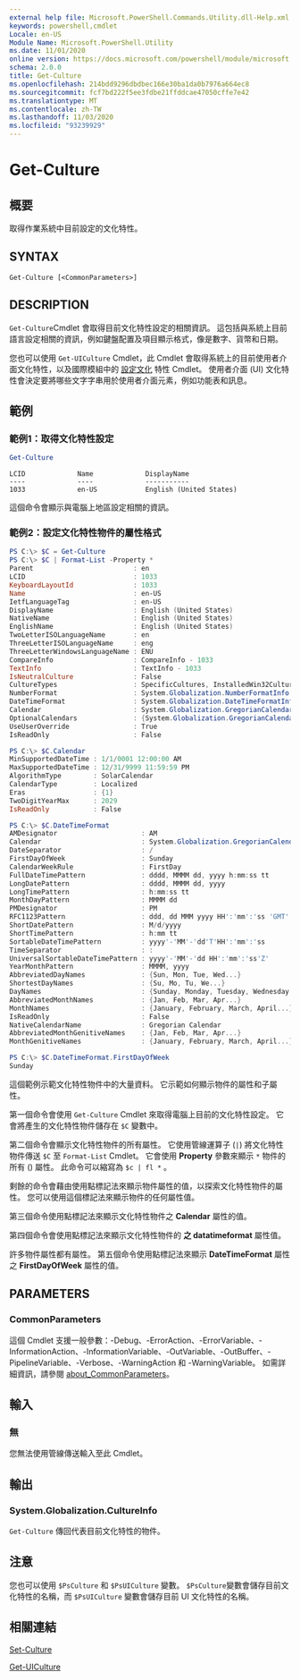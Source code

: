 ```yaml
---
external help file: Microsoft.PowerShell.Commands.Utility.dll-Help.xml
keywords: powershell,cmdlet
Locale: en-US
Module Name: Microsoft.PowerShell.Utility
ms.date: 11/01/2020
online version: https://docs.microsoft.com/powershell/module/microsoft.powershell.utility/get-culture?view=powershell-5.1&WT.mc_id=ps-gethelp
schema: 2.0.0
title: Get-Culture
ms.openlocfilehash: 214bdd9296dbdbec166e30ba1da0b7976a664ec8
ms.sourcegitcommit: fcf7bd222f5ee3fdbe21ffddcae47050cffe7e42
ms.translationtype: MT
ms.contentlocale: zh-TW
ms.lasthandoff: 11/03/2020
ms.locfileid: "93239929"
---
```

# Get-Culture

## 概要
取得作業系統中目前設定的文化特性。

## SYNTAX

```
Get-Culture [<CommonParameters>]
```

## DESCRIPTION

`Get-Culture`Cmdlet 會取得目前文化特性設定的相關資訊。 這包括與系統上目前語言設定相關的資訊，例如鍵盤配置及項目顯示格式，像是數字、貨幣和日期。

您也可以使用 `Get-UICulture` Cmdlet，此 Cmdlet 會取得系統上的目前使用者介面文化特性，以及國際模組中的 [設定文化](/powershell/module/international/set-culture) 特性 Cmdlet。 使用者介面 (UI) 文化特性會決定要將哪些文字字串用於使用者介面元素，例如功能表和訊息。

## 範例

### 範例1：取得文化特性設定

```powershell
Get-Culture
```

```Output
LCID             Name             DisplayName
----             ----             -----------
1033             en-US            English (United States)
```

這個命令會顯示與電腦上地區設定相關的資訊。

### 範例2：設定文化特性物件的屬性格式

```powershell
PS C:\> $C = Get-Culture
PS C:\> $C | Format-List -Property *
Parent                         : en
LCID                           : 1033
KeyboardLayoutId               : 1033
Name                           : en-US
IetfLanguageTag                : en-US
DisplayName                    : English (United States)
NativeName                     : English (United States)
EnglishName                    : English (United States)
TwoLetterISOLanguageName       : en
ThreeLetterISOLanguageName     : eng
ThreeLetterWindowsLanguageName : ENU
CompareInfo                    : CompareInfo - 1033
TextInfo                       : TextInfo - 1033
IsNeutralCulture               : False
CultureTypes                   : SpecificCultures, InstalledWin32Cultures, FrameworkCultures
NumberFormat                   : System.Globalization.NumberFormatInfo
DateTimeFormat                 : System.Globalization.DateTimeFormatInfo
Calendar                       : System.Globalization.GregorianCalendar
OptionalCalendars              : {System.Globalization.GregorianCalendar, System.Globalization.GregorianCalendar}
UseUserOverride                : True
IsReadOnly                     : False

PS C:\> $C.Calendar
MinSupportedDateTime : 1/1/0001 12:00:00 AM
MaxSupportedDateTime : 12/31/9999 11:59:59 PM
AlgorithmType        : SolarCalendar
CalendarType         : Localized
Eras                 : {1}
TwoDigitYearMax      : 2029
IsReadOnly           : False

PS C:\> $C.DateTimeFormat
AMDesignator                     : AM
Calendar                         : System.Globalization.GregorianCalendar
DateSeparator                    : /
FirstDayOfWeek                   : Sunday
CalendarWeekRule                 : FirstDay
FullDateTimePattern              : dddd, MMMM dd, yyyy h:mm:ss tt
LongDatePattern                  : dddd, MMMM dd, yyyy
LongTimePattern                  : h:mm:ss tt
MonthDayPattern                  : MMMM dd
PMDesignator                     : PM
RFC1123Pattern                   : ddd, dd MMM yyyy HH':'mm':'ss 'GMT'
ShortDatePattern                 : M/d/yyyy
ShortTimePattern                 : h:mm tt
SortableDateTimePattern          : yyyy'-'MM'-'dd'T'HH':'mm':'ss
TimeSeparator                    : :
UniversalSortableDateTimePattern : yyyy'-'MM'-'dd HH':'mm':'ss'Z'
YearMonthPattern                 : MMMM, yyyy
AbbreviatedDayNames              : {Sun, Mon, Tue, Wed...}
ShortestDayNames                 : {Su, Mo, Tu, We...}
DayNames                         : {Sunday, Monday, Tuesday, Wednesday...}
AbbreviatedMonthNames            : {Jan, Feb, Mar, Apr...}
MonthNames                       : {January, February, March, April...}
IsReadOnly                       : False
NativeCalendarName               : Gregorian Calendar
AbbreviatedMonthGenitiveNames    : {Jan, Feb, Mar, Apr...}
MonthGenitiveNames               : {January, February, March, April...}

PS C:\> $C.DateTimeFormat.FirstDayOfWeek
Sunday
```

這個範例示範文化特性物件中的大量資料。 它示範如何顯示物件的屬性和子屬性。

第一個命令會使用 `Get-Culture` Cmdlet 來取得電腦上目前的文化特性設定。
它會將產生的文化特性物件儲存在 `$C` 變數中。

第二個命令會顯示文化特性物件的所有屬性。 它使用管線運算子 (`|`) 將文化特性物件傳送 `$C` 至 `Format-List` Cmdlet。 它會使用 **Property** 參數來顯示 `*` 物件的所有 () 屬性。 此命令可以縮寫為 `$c | fl *` 。

剩餘的命令會藉由使用點標記法來顯示物件屬性的值，以探索文化特性物件的屬性。 您可以使用這個標記法來顯示物件的任何屬性值。

第三個命令使用點標記法來顯示文化特性物件之 **Calendar** 屬性的值。

第四個命令會使用點標記法來顯示文化特性物件的 **之 datatimeformat** 屬性值。

許多物件屬性都有屬性。 第五個命令使用點標記法來顯示 **DateTimeFormat** 屬性之 **FirstDayOfWeek** 屬性的值。

## PARAMETERS

### CommonParameters

這個 Cmdlet 支援一般參數：-Debug、-ErrorAction、-ErrorVariable、-InformationAction、-InformationVariable、-OutVariable、-OutBuffer、-PipelineVariable、-Verbose、-WarningAction 和 -WarningVariable。 如需詳細資訊，請參閱 [about_CommonParameters](https://go.microsoft.com/fwlink/?LinkID=113216)。

## 輸入

### 無

您無法使用管線傳送輸入至此 Cmdlet。

## 輸出

### System.Globalization.CultureInfo

`Get-Culture` 傳回代表目前文化特性的物件。

## 注意

您也可以使用 `$PsCulture` 和 `$PsUICulture` 變數。 `$PsCulture`變數會儲存目前文化特性的名稱，而 `$PsUICulture` 變數會儲存目前 UI 文化特性的名稱。

## 相關連結

[Set-Culture](/powershell/module/international/set-culture)

[Get-UICulture](Get-UICulture.md)
